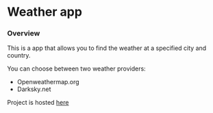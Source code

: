 # Weather app

### Overview

This is a app that allows you to find the weather at a specified city and country. 

You can choose between two weather providers:
- Openweathermap.org
- Darksky.net

Project is hosted [here](https://weather-app-975b8.firebaseapp.com/)
